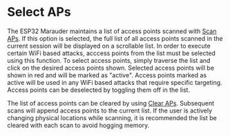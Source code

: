 # Select APs
The ESP32 Marauder maintains a list of access points scanned with [Scan APs](scan-aps). If this option is selected, the full list of all access points scanned in the current session will be displayed on a scrollable list. In order to execute certain WiFi based attacks, acccess points from the list must be selected using this function. To select access points, simply traverse the list and click on the desired access points shown. Selected access points will be shown in red and will be marked as "active". Access points marked as active will be used in any WiFi based attacks that require specific targeting. Access points can be deselected by toggling them off in the list.  

The list of access points can be cleared by using [Clear APs](clear-aps). Subsequent scans will append access points to the current list. If the user is actively changing physical locations while scanning, it is recommended the list be cleared with each scan to avoid hogging memory.